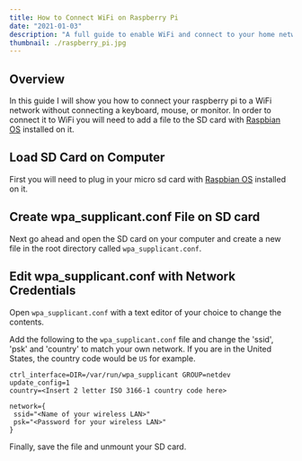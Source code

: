 ```yaml
---
title: How to Connect WiFi on Raspberry Pi
date: "2021-01-03"
description: "A full guide to enable WiFi and connect to your home network on a raspberry pi. This guide shows exactly how to add a file to the SD card for a raspberry pi to connect to WiFi."
thumbnail: ./raspberry_pi.jpg
---
```


## Overview

In this guide I will show you how to connect your raspberry pi to a WiFi network without connecting a keyboard, mouse, or monitor. In order to connect it to WiFi you will need to add a file to the SD card with [Raspbian OS](https://www.raspbian.org/) installed on it.

## Load SD Card on Computer

First you will need to plug in your micro sd card with [Raspbian OS](https://www.raspbian.org/) installed on it. 

## Create wpa_supplicant.conf File on SD card

Next go ahead and open the SD card on your computer and create a new file in the root directory called `wpa_supplicant.conf`.

## Edit wpa_supplicant.conf with Network Credentials

Open `wpa_supplicant.conf` with a text editor of your choice to change the contents.

Add the following to the `wpa_supplicant.conf` file and change the 'ssid', 'psk' and 'country' to match your own network. If you are in the United States, the country code would be `US` for example.

```
ctrl_interface=DIR=/var/run/wpa_supplicant GROUP=netdev
update_config=1
country=<Insert 2 letter ISO 3166-1 country code here>

network={
 ssid="<Name of your wireless LAN>"
 psk="<Password for your wireless LAN>"
}
```

Finally, save the file and unmount your SD card.